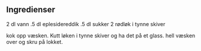## Ingredienser
2 dl vann
.5 dl eplesidereddik
.5 dl sukker
2 rødløk i tynne skiver

kok opp væsken. Kutt løken i tynne skiver og ha det på et glass. hell væsken over og skru på lokket.